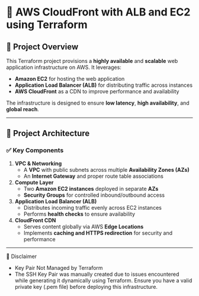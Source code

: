# 🚀 AWS CloudFront with ALB and EC2 using Terraform

## 📌 Project Overview
This Terraform project provisions a **highly available** and **scalable** web application infrastructure on AWS. It leverages:
- **Amazon EC2** for hosting the web application
- **Application Load Balancer (ALB)** for distributing traffic across instances
- **AWS CloudFront** as a CDN to improve performance and availability

The infrastructure is designed to ensure **low latency**, **high availability**, and **global reach**.

---

## 📁 Project Architecture

### ✅ **Key Components**
1. **VPC & Networking**
   - A **VPC** with public subnets across multiple **Availability Zones (AZs)**
   - An **Internet Gateway** and proper route table associations
2. **Compute Layer**
   - Two **Amazon EC2 instances** deployed in separate **AZs**
   - **Security Groups** for controlled inbound/outbound access
3. **Application Load Balancer (ALB)**
   - Distributes incoming traffic evenly across EC2 instances
   - Performs **health checks** to ensure availability
4. **CloudFront CDN**
   - Serves content globally via AWS **Edge Locations**
   - Implements **caching and HTTPS redirection** for security and performance

---
📌 Disclaimer
 - Key Pair Not Managed by Terraform
- The SSH Key Pair was manually created due to issues encountered while generating it dynamically using Terraform. Ensure you have a valid private key (.pem file) before deploying this infrastructure.

